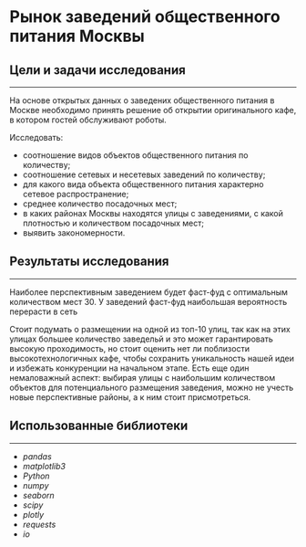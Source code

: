 # Рынок заведений общественного питания Москвы

## Цели и задачи исследования


---

На основе открытых данных о заведених общественного питания в Москве необходимо принять решение об открытии оригинального кафе, в котором гостей обслуживают роботы.

Исследовать:
- соотношение видов объектов общественного питания по количеству;
- соотношение сетевых и несетевых заведений по количеству;
- для какого вида объекта общественного питания характерно сетевое распространение;
- среднее количество посадочных мест;
- в каких районах Москвы находятся улицы с заведениями, с какой плотностью и количеством посадочных мест;
- выявить закономерности.


## Результаты исследования

---


Наиболее перспективным заведением будет фаст-фуд с оптимальным количеством мест 30. У заведений фаст-фуд наибольшая вероятность перерасти в сеть

Стоит подумать о размещении на одной из топ-10 улиц, так как на этих улицах большее количество заведельй и это может гарантировать высокую проходимость, но стоит оценить нет ли поблизости высокотехнологичных кафе, чтобы сохранить уникальность нашей идеи и избежать конкуренции на начальном этапе. Есть еще один немаловажный аспект: выбирая улицы с наибольшим количеством объектов для потенциального размещения заведения, можно не учесть новые перспективные районы, а к ним стоит присмотреться.

## Использованные библиотеки

---

- *pandas*
- *matplotlib3*
- *Python*
- *numpy*
- *seaborn*
- *scipy* 
- *plotly*
- *requests*
- *io*
